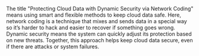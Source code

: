 The title "Protecting Cloud Data with Dynamic Security via Network Coding" means using smart and flexible methods to keep cloud data safe. Here, network coding is a technique that mixes and sends data in a special way so it’s harder to hack and easier to recover if something goes wrong. Dynamic security means the system can quickly adjust its protection based on new threats. Together, this approach helps keep cloud data secure, even if there are attacks or system failures.

